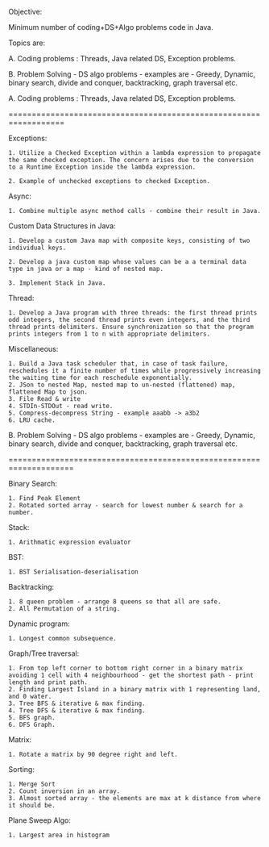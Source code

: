 Objective:

Minimum number of coding+DS+Algo problems code in Java.

Topics are:

A. Coding problems : Threads, Java related DS, Exception problems.

B. Problem Solving - DS algo problems - examples are - Greedy, Dynamic, binary search, divide and conquer, backtracking, graph traversal etc.

A. Coding problems : Threads, Java related DS, Exception problems.

==================================================================

Exceptions:

    1. Utilize a Checked Exception within a lambda expression to propagate the same checked exception. The concern arises due to the conversion to a Runtime Exception inside the lambda expression.

    2. Example of unchecked exceptions to checked Exception.


Async:

    1. Combine multiple async method calls - combine their result in Java.


Custom Data Structures in Java:

    1. Develop a custom Java map with composite keys, consisting of two individual keys.

    2. Develop a java custom map whose values can be a a terminal data type in java or a map - kind of nested map.

    3. Implement Stack in Java.


Thread:

    1. Develop a Java program with three threads: the first thread prints odd integers, the second thread prints even integers, and the third thread prints delimiters. Ensure synchronization so that the program prints integers from 1 to n with appropriate delimiters.


Miscellaneous:

    1. Build a Java task scheduler that, in case of task failure, reschedules it a finite number of times while progressively increasing the waiting time for each reschedule exponentially.
    2. JSon to nested Map, nested map to un-nested (flattened) map, flattened Map to json.
    3. File Read & write
    4. STDIn-STDOut - read write.
    5. Compress-decompress String - example aaabb -> a3b2
    6. LRU cache.

B. Problem Solving - DS algo problems - examples are - Greedy, Dynamic, binary search, divide and conquer, backtracking, graph traversal etc.

====================================================================

Binary Search:

    1. Find Peak Element
    2. Rotated sorted array - search for lowest number & search for a number.
Stack:

    1. Arithmatic expression evaluator

BST:

    1. BST Serialisation-deserialisation

Backtracking:

    1. 8 queen problem - arrange 8 queens so that all are safe.
    2. All Permutation of a string.
    
Dynamic program:

    1. Longest common subsequence.

Graph/Tree traversal:

    1. From top left corner to bottom right corner in a binary matrix avoiding 1 cell with 4 neighbourhood - get the shortest path - print length and print path.
    2. Finding Largest Island in a binary matrix with 1 representing land, and 0 water.
    3. Tree BFS & iterative & max finding.
    4. Tree DFS & iterative & max finding.
    5. BFS graph.
    6. DFS Graph.

Matrix:

    1. Rotate a matrix by 90 degree right and left.

Sorting:

    1. Merge Sort
    2. Count inversion in an array.
    3. Almost sorted array - the elements are max at k distance from where it should be.

Plane Sweep Algo:
    
    1. Largest area in histogram


    
    
    